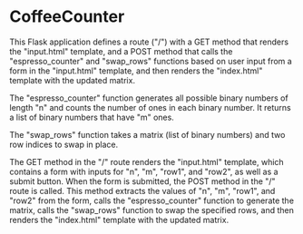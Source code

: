 # CoffeeCounter
This Flask application defines a route ("/") with a GET method that renders the "input.html" template, and a POST method that calls the "espresso_counter" and "swap_rows" functions based on user input from a form in the "input.html" template, and then renders the "index.html" template with the updated matrix.

The "espresso_counter" function generates all possible binary numbers of length "n" and counts the number of ones in each binary number. It returns a list of binary numbers that have "m" ones.

The "swap_rows" function takes a matrix (list of binary numbers) and two row indices to swap in place.

The GET method in the "/" route renders the "input.html" template, which contains a form with inputs for "n", "m", "row1", and "row2", as well as a submit button. When the form is submitted, the POST method in the "/" route is called. This method extracts the values of "n", "m", "row1", and "row2" from the form, calls the "espresso_counter" function to generate the matrix, calls the "swap_rows" function to swap the specified rows, and then renders the "index.html" template with the updated matrix.